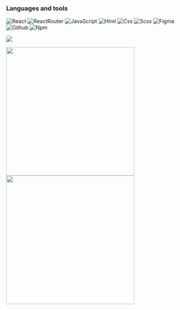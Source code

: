 ### Languages and tools

![React](https://img.shields.io/badge/React-20232A?style=for-the-badge&logo=react)
![ReactRouter](https://img.shields.io/badge/React_Router-20232A?style=for-the-badge&logo=react-router)
![JavaScript](https://img.shields.io/badge/JavaScript-20232A?style=for-the-badge&logo=javascript)
![Html](https://img.shields.io/badge/HTML5-20232A?style=for-the-badge&logo=html5)
![Css](https://img.shields.io/badge/CSS3-20232A?style=for-the-badge&logo=css3&logoColor=369AD6)
![Scss](https://img.shields.io/badge/scss-20232A?style=for-the-badge&logo=sass)
![Figma](https://img.shields.io/badge/figma-20232A?style=for-the-badge&logo=figma)
![Github](https://img.shields.io/badge/github-20232A?style=for-the-badge&logo=github)
![Npm](https://img.shields.io/badge/npm-20232A?style=for-the-badge&logo=npm)  

<p align = "flex-start">
  <img src = "http://github-profile-summary-cards.vercel.app/api/cards/profile-details?username=paintdrip&theme=github_dark">
</p>
<p align = "flex-start">
  <img src = "http://github-profile-summary-cards.vercel.app/api/cards/repos-per-language?username=paintdrip&theme=github_dark" width = 345>
  <img src = "http://github-profile-summary-cards.vercel.app/api/cards/stats?username=paintdrip&theme=github_dark" width = 345>
</p>
